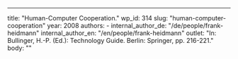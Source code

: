 ---
  title: "Human-Computer Cooperation."
  wp_id: 314
  slug: "human-computer-cooperation"
  year: 2008
  authors: 
    - 
      internal_author_de: "/de/people/frank-heidmann"
      internal_author_en: "/en/people/frank-heidmann"
  outlet: "In: Bullinger, H.-P. (Ed.): Technology Guide. Berlin: Springer, pp. 216-221."
  body: ""
